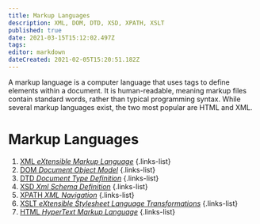 ```yaml
---
title: Markup Languages
description: XML, DOM, DTD, XSD, XPATH, XSLT
published: true
date: 2021-03-15T15:12:02.497Z
tags: 
editor: markdown
dateCreated: 2021-02-05T15:20:51.182Z
---
```


A markup language is a computer language that uses tags to define elements within a document. It is human-readable, meaning markup files contain standard words, rather than typical programming syntax. While several markup languages exist, the two most popular are HTML and XML.

# Markup Languages

1. [XML *eXtensible Markup Language*](/training/commons/markup/xml)
{.links-list}
2. [DOM *Document Object Model*](/training/commons/markup/dom)
{.links-list}
3. [DTD *Document Type Definition*](/training/commons/markup/xml/dtd)
{.links-list}
4. [XSD *Xml Schema Definition*](/training/commons/markup/xml/xsd)
{.links-list}
5. [XPATH *XML Navigation*](/training/commons/markup/xml/xpath)
{.links-list}
6. [XSLT *eXtensible Stylesheet Language Transformations*](/training/commons/markup/xml/xslt)
{.links-list}
7. [HTML *HyperText Markup Language*](/training/commons/markup/html)
{.links-list}